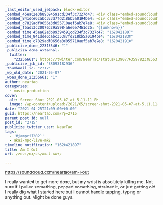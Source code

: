 ```yaml
---
_last_editor_used_jetpack: block-editor
_oembed_45ea62e3b89394591cd234f3c7327d47: <div class="embed-soundcloud"><iframe title="Am I Out by NearTao" width="820" height="400" scrolling="no" frameborder="no" src="https://w.soundcloud.com/player/?visual=true&url=https%3A%2F%2Fapi.soundcloud.com%2Ftracks%2F1036572922&show_artwork=true&maxwidth=820&maxheight=1000&dnt=1"></iframe></div>
_oembed_841dde6cabc353d7fd218bb5a0194be4: <div class="embed-soundcloud"><iframe title="Am I Out by NearTao" width="750" height="400" scrolling="no" frameborder="no" src="https://w.soundcloud.com/player/?visual=true&url=https%3A%2F%2Fapi.soundcloud.com%2Ftracks%2F1036572922&show_artwork=true&maxwidth=750&maxheight=1000&dnt=1"></iframe></div>
_oembed_c7829adf0656a3d055710aef5ab7e7e8: <div class="embed-soundcloud"><iframe title="Am I Out by NearTao" width="500" height="400" scrolling="no" frameborder="no" src="https://w.soundcloud.com/player/?visual=true&url=https%3A%2F%2Fapi.soundcloud.com%2Ftracks%2F1036572922&show_artwork=true&maxwidth=500&maxheight=750&dnt=1"></iframe></div>
_oembed_f5ad53c20076c29a5984a6e6e7461d25: '{{unknown}}'
_oembed_time_45ea62e3b89394591cd234f3c7327d47: "1620421897"
_oembed_time_841dde6cabc353d7fd218bb5a0194be4: "1620421838"
_oembed_time_c7829adf0656a3d055710aef5ab7e7e8: "1620421910"
_publicize_done_22315546: "1"
_publicize_done_external:
  twitter:
    "23256661": https://twitter.com/NearTao/status/1390776359782338563
_publicize_job_id: "58093182936"
_thumbnail_id: "2717"
_wp_old_date: "2021-05-07"
_wpas_done_23256661: "1"
author: neartao
categories:
  - music-production
cover:
  alt: Screen Shot 2021-05-07 at 5.11.11 PM
  image: /wp-content/uploads/2021/05/screen-shot-2021-05-07-at-5.11.11-pm.png
date: "2021-04-25T21:09:00+00:00"
guid: https://neartao.com/?p=2715
parent_post_id: null
post_id: "2715"
publicize_twitter_user: NearTao
tags:
  - '#jampril2021'
  - akai-mpc-live-mk2
timeline_notification: "1620421897"
title: Am I Out
url: /2021/04/25/am-i-out/

---
```

https://soundcloud.com/neartao/am-i-out

I really wanted to get more done, but my wrist is absolutely killing me. Not sure if I pulled something, popped something, strained it, or just getting old. I really dig what I started here but I cannot handle tapping, typing or anything out. Might be done guys.
